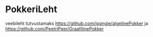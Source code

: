 # PokkeriLeht

veebileht tutvustamaks https://github.com/jsgngie/algelinePokker ja https://github.com/PeetriPeer/GraafilinePokker
